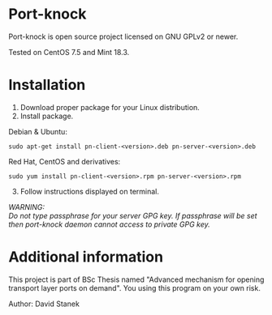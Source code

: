 # Port-knock
Port-knock is open source project licensed on GNU GPLv2 or newer. <br />

Tested on CentOS 7.5 and Mint 18.3.

# Installation
1. Download proper package for your Linux distribution.
2. Install package.

Debian & Ubuntu:
```
sudo apt-get install pn-client-<version>.deb pn-server-<version>.deb
```
Red Hat, CentOS and derivatives:
```
sudo yum install pn-client-<version>.rpm pn-server-<version>.rpm
```
3. Follow instructions displayed on terminal.

*WARNING:  
Do not type passphrase for your server GPG key. If passphrase will be set then port-knock daemon
cannot access to private GPG key.*

# Additional information
This project is part of BSc Thesis named "Advanced mechanism for opening transport layer ports on demand". You using this program on your own risk.

Author: David Stanek
